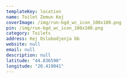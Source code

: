```yaml
---
templateKey: location
name: Toilet Zemun Kej
coverImage: /img/run-bgd_wc_icon_100x100.png
pin: /img/run-bgd_wc_icon_100x100.png
category: Toilets
address: Kej Oslobodjenja bb
website: null
email: null
description: null
latitude: "44.836590"
longitude: "20.419041"
---
```

